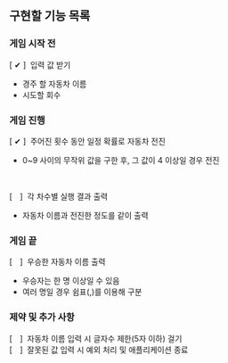 ## 구현할 기능 목록

### 게임 시작 전
[&nbsp;✔&nbsp;]&nbsp;&nbsp;입력 값 받기
- 경주 할 자동차 이름
- 시도할 회수


### 게임 진행
[&nbsp;✔&nbsp;]&nbsp;&nbsp;주어진 횟수 동안 일정 확률로 자동차 전진
- 0~9 사이의 무작위 값을 구한 후, 그 값이 4 이상일 경우 전진
<br>

[　]&nbsp;&nbsp;각 차수별 실행 결과 출력
- 자동차 이름과 전진한 정도를 같이 출력


### 게임 끝
[　]&nbsp;&nbsp;우승한 자동차 이름 출력
- 우승자는 한 명 이상일 수 있음
- 여러 명일 경우 쉼표(,)를 이용해 구분


### 제약 및 추가 사항
[　]&nbsp;&nbsp;자동차 이름 입력 시 글자수 제한(5자 이하) 걸기
<br>
[　]&nbsp;&nbsp;잘못된 값 입력 시 예외 처리 및 애플리케이션 종료